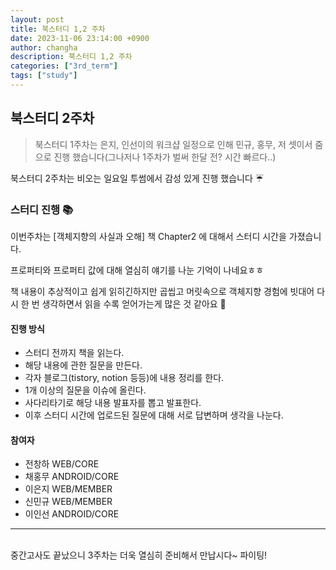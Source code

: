 ```yaml
---
layout: post
title: 북스터디 1,2 주차 
date: 2023-11-06 23:14:00 +0900
author: changha
description: 북스터디 1,2 주차 
categories: ["3rd_term"]
tags: ["study"]
---
```


## 북스터디 2주차 
> 북스터디 1주차는 은지, 인선이의 워크샵 일정으로 인해 민규, 홍무, 저 셋이서 줌으로 진행 했습니다(그나저나 1주차가 벌써 한달 전? 시간 빠르다..)

북스터디 2주차는 비오는 일요일 투썸에서 감성 있게 진행 했습니다 ☔

### 스터디 진행 📚

이번주차는 [객체지향의 사실과 오해] 책 Chapter2 에 대해서 스터디 시간을 가졌습니다.

프로퍼티와 프로퍼티 값에 대해 열심히 얘기를 나눈 기억이 나네요ㅎㅎ 

책 내용이 추상적이고 쉽게 읽히긴하지만 곱씹고 머릿속으로 객체지향 경험에 빗대어 다시 한 번 생각하면서 읽을 수록 얻어가는게 많은 것 같아요 🤔

#### 진행 방식
* 스터디 전까지 책을 읽는다.
* 해당 내용에 관한 질문을 만든다.
* 각자 블로그(tistory, notion 등등)에 내용 정리를 한다.
* 1개 이상의 질문을 이슈에 올린다.
* 사다리타기로 해당 내용 발표자를 뽑고 발표한다.
* 이후 스터디 시간에 업로드된 질문에 대해 서로 답변하며 생각을 나눈다.

#### 참여자 

* 전창하 WEB/CORE
* 채홍무 ANDROID/CORE
* 이은지 WEB/MEMBER
* 신민규 WEB/MEMBER
* 이인선 ANDROID/CORE 

- - -
<br>
중간고사도 끝났으니 3주차는 더욱 열심히 준비해서 만납시다~ 파이팅!






